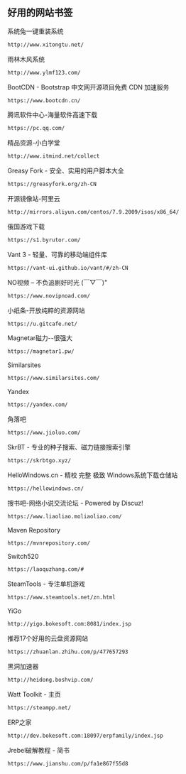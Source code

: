 ## 好用的网站书签



系统兔一键重装系统

```html
http://www.xitongtu.net/
```

雨林木风系统

```html
http://www.ylmf123.com/
```

BootCDN - Bootstrap 中文网开源项目免费 CDN 加速服务

```html
https://www.bootcdn.cn/
```

腾讯软件中心-海量软件高速下载

```html
https://pc.qq.com/
```

精品资源-小白学堂

```html
http://www.itmind.net/collect
```

Greasy Fork - 安全、实用的用户脚本大全

```html
https://greasyfork.org/zh-CN
```

开源镜像站-阿里云

```html
http://mirrors.aliyun.com/centos/7.9.2009/isos/x86_64/
```

俄国游戏下载

```html
https://s1.byrutor.com/
```

Vant 3 - 轻量、可靠的移动端组件库

```html
https://vant-ui.github.io/vant/#/zh-CN
```

NO视频 – 不负追剧好时光 (￣▽￣)"

```html
https://www.novipnoad.com/
```

小纸条-开放纯粹的资源网站

```html
https://u.gitcafe.net/
```

Magnetar磁力--很强大

```html
https://magnetar1.pw/
```

Similarsites

```html
https://www.similarsites.com/
```

Yandex

```html
https://yandex.com/
```

角落吧

```html
https://www.jioluo.com/
```

SkrBT - 专业的种子搜索、磁力链接搜索引擎

```html
https://skrbtgo.xyz/
```

HelloWindows.cn - 精校 完整 极致 Windows系统下载仓储站

```html
https://hellowindows.cn/
```

搜书吧-网络小说交流论坛 - Powered by Discuz!

```htm
https://www.liaoliao.moliaoliao.com/
```

Maven Repository

```html
https://mvnrepository.com/
```

Switch520

```html
https://laoquzhang.com/#
```

SteamTools - 专注单机游戏

````htm
https://www.steamtools.net/zn.html
````

YiGo

```htm
http://yigo.bokesoft.com:8081/index.jsp
```

推荐17个好用的云盘资源网站

```html
https://zhuanlan.zhihu.com/p/477657293
```

黑洞加速器

```html
http://heidong.boshvip.com/
```

Watt Toolkit - 主页

````html
https://steampp.net/
````

ERP之家

```html
http://dev.bokesoft.com:18097/erpfamily/index.jsp
```

Jrebel破解教程 - 简书

````html
https://www.jianshu.com/p/fa1e867f55d8
````

